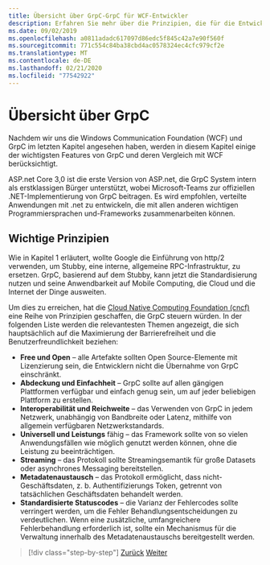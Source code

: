 ```yaml
---
title: Übersicht über GrpC-GrpC für WCF-Entwickler
description: Erfahren Sie mehr über die Prinzipien, die für die Entwicklung von GrpC entwickelt wurden.
ms.date: 09/02/2019
ms.openlocfilehash: a0811adadc617097d86edc5f845c42a7e90f560f
ms.sourcegitcommit: 771c554c84ba38cbd4ac0578324ec4cfc979cf2e
ms.translationtype: MT
ms.contentlocale: de-DE
ms.lasthandoff: 02/21/2020
ms.locfileid: "77542922"
---
```

# <a name="grpc-overview"></a>Übersicht über GrpC

Nachdem wir uns die Windows Communication Foundation (WCF) und GrpC im letzten Kapitel angesehen haben, werden in diesem Kapitel einige der wichtigsten Features von GrpC und deren Vergleich mit WCF berücksichtigt.

ASP.net Core 3,0 ist die erste Version von ASP.net, die GrpC System intern als erstklassigen Bürger unterstützt, wobei Microsoft-Teams zur offiziellen .NET-Implementierung von GrpC beitragen. Es wird empfohlen, verteilte Anwendungen mit .net zu entwickeln, die mit allen anderen wichtigen Programmiersprachen und-Frameworks zusammenarbeiten können.

## <a name="key-principles"></a>Wichtige Prinzipien

Wie in Kapitel 1 erläutert, wollte Google die Einführung von http/2 verwenden, um Stubby, eine interne, allgemeine RPC-Infrastruktur, zu ersetzen. GrpC, basierend auf dem Stubby, kann jetzt die Standardisierung nutzen und seine Anwendbarkeit auf Mobile Computing, die Cloud und die Internet der Dinge ausweiten.

Um dies zu erreichen, hat die [Cloud Native Computing Foundation (cncf)](https://www.cncf.io/) eine Reihe von Prinzipien geschaffen, die GrpC steuern würden. In der folgenden Liste werden die relevantesten Themen angezeigt, die sich hauptsächlich auf die Maximierung der Barrierefreiheit und die Benutzerfreundlichkeit beziehen:

- **Free und Open** – alle Artefakte sollten Open Source-Elemente mit Lizenzierung sein, die Entwicklern nicht die Übernahme von GrpC einschränkt.
- **Abdeckung und Einfachheit** – GrpC sollte auf allen gängigen Plattformen verfügbar und einfach genug sein, um auf jeder beliebigen Plattform zu erstellen.
- **Interoperabilität und Reichweite** – das Verwenden von GrpC in jedem Netzwerk, unabhängig von Bandbreite oder Latenz, mithilfe von allgemein verfügbaren Netzwerkstandards.
- **Universell und Leistungs** fähig – das Framework sollte von so vielen Anwendungsfällen wie möglich genutzt werden können, ohne die Leistung zu beeinträchtigen.
- **Streaming** – das Protokoll sollte Streamingsemantik für große Datasets oder asynchrones Messaging bereitstellen.
- **Metadatenaustausch** – das Protokoll ermöglicht, dass nicht-Geschäftsdaten, z. b. Authentifizierungs Token, getrennt von tatsächlichen Geschäftsdaten behandelt werden.
- **Standardisierte Statuscodes** – die Varianz der Fehlercodes sollte verringert werden, um die Fehler Behandlungsentscheidungen zu verdeutlichen. Wenn eine zusätzliche, umfangreichere Fehlerbehandlung erforderlich ist, sollte ein Mechanismus für die Verwaltung innerhalb des Metadatenaustauschs bereitgestellt werden.

>[!div class="step-by-step"]
>[Zurück](introduction.md)
>[Weiter](approach.md)
